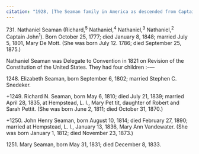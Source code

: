 ```yaml
---
citation: "1928, [The Seaman family in America as descended from Captain John Seaman of Hempstead, Long Island](https://archive.org/details/seamanfamilyinam00seam/page/n15/mode/2up) by Mary Thomas Seaman, p176, archive.org."
---
```

731\. Nathaniel Seaman (Richard,<sup>5</sup> Nathaniel,<sup>4</sup> Nathaniel,<sup>3</sup> Nathaniel,<sup>2</sup> Captain John<sup>1</sup>). Born October 25, 1777; died January 8, 1848; married July 5, 1801, Mary De Mott. (She was born July 12. 1786; died September 25, 1875.) 

Nathaniel Seaman was Delegate to Convention in 1821 on Revision of the Constitution of the United States. They had four children :-— 

1248\. Elizabeth Seaman, born September 6, 1802; married Stephen C. Snedeker. 

+1249\. Richard N. Seaman, born May 6, 1810; died July 21, 
1839; married April 28, 1835, at Hempstead, L. I., Mary Pet tit, daughter of Robert and Sarah Pettit. (She was born June 2, 1811; died October 31, 1870.) 

+1250\. John Henry Seaman, born August 10, 1814; died February 27, 1890; married at Hempstead, L. I., January 13, 1836, Mary Ann Vandewater. (She was born January 1, 1812; died November 23, 1873.) 

1251\. Mary Seaman, born May 31, 1831; died December 8, 1833.

